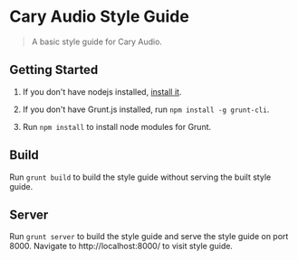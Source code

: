 # Cary Audio Style Guide

> A basic style guide for Cary Audio. 

## Getting Started

1. If you don't have nodejs installed, [install it](http://nodejs.org).

1. If you don't have Grunt.js installed, run `npm install -g grunt-cli`.

1. Run `npm install` to install node modules for Grunt. 

## Build

Run `grunt build` to build the style guide without serving the built style guide.

## Server

Run `grunt server` to build the style guide and serve the style guide on port 8000. Navigate to http://localhost:8000/ to visit style guide.